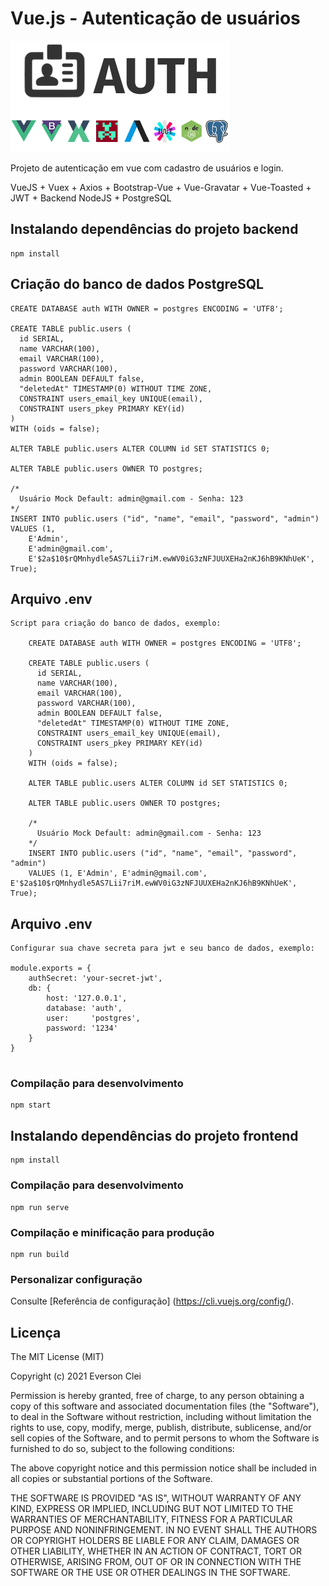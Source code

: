 # Vue.js - Autenticação de usuários 

<p><img src="logo.png" width="350" title="VueJS">

Projeto de autenticação em vue com cadastro de usuários e login.

VueJS + Vuex + Axios + Bootstrap-Vue + Vue-Gravatar + Vue-Toasted + JWT + Backend NodeJS + PostgreSQL

## Instalando dependências do projeto backend
```
npm install
```

## Criação do banco de dados PostgreSQL
```
CREATE DATABASE auth WITH OWNER = postgres ENCODING = 'UTF8';

CREATE TABLE public.users (
  id SERIAL,
  name VARCHAR(100),
  email VARCHAR(100),
  password VARCHAR(100),
  admin BOOLEAN DEFAULT false,
  "deletedAt" TIMESTAMP(0) WITHOUT TIME ZONE,  
  CONSTRAINT users_email_key UNIQUE(email),
  CONSTRAINT users_pkey PRIMARY KEY(id)
) 
WITH (oids = false);

ALTER TABLE public.users ALTER COLUMN id SET STATISTICS 0;

ALTER TABLE public.users OWNER TO postgres;

/* 
  Usuário Mock Default: admin@gmail.com - Senha: 123  
*/
INSERT INTO public.users ("id", "name", "email", "password", "admin")
VALUES (1, 
	E'Admin', 
	E'admin@gmail.com', 
	E'$2a$10$rQMnhydle5AS7Lii7riM.ewWV0iG3zNFJUUXEHa2nKJ6hB9KNhUeK', True);  

```

## Arquivo .env 
```
Script para criação do banco de dados, exemplo:

	CREATE DATABASE auth WITH OWNER = postgres ENCODING = 'UTF8';

	CREATE TABLE public.users (
	  id SERIAL,
	  name VARCHAR(100),
	  email VARCHAR(100),
	  password VARCHAR(100),
	  admin BOOLEAN DEFAULT false,
	  "deletedAt" TIMESTAMP(0) WITHOUT TIME ZONE,  
	  CONSTRAINT users_email_key UNIQUE(email),
	  CONSTRAINT users_pkey PRIMARY KEY(id)
	) 
	WITH (oids = false);

	ALTER TABLE public.users ALTER COLUMN id SET STATISTICS 0;

	ALTER TABLE public.users OWNER TO postgres;

	/* 
	  Usuário Mock Default: admin@gmail.com - Senha: 123  
	*/
	INSERT INTO public.users ("id", "name", "email", "password", "admin")
	VALUES (1, E'Admin', E'admin@gmail.com', E'$2a$10$rQMnhydle5AS7Lii7riM.ewWV0iG3zNFJUUXEHa2nKJ6hB9KNhUeK', True);  

```

## Arquivo .env 
```
Configurar sua chave secreta para jwt e seu banco de dados, exemplo:

module.exports = {
	authSecret: 'your-secret-jwt',
	db: {
		host: '127.0.0.1',
		database: 'auth',
		user:     'postgres',
		password: '1234'
	}
}
	
```

### Compilação para desenvolvimento
```
npm start
```

## Instalando dependências do projeto frontend
```
npm install
```

### Compilação para desenvolvimento
```
npm run serve
```

### Compilação e minificação para produção
```
npm run build

```

### Personalizar configuração

Consulte [Referência de configuração] (https://cli.vuejs.org/config/).

## Licença

The MIT License (MIT)

Copyright (c) 2021 Everson Clei

Permission is hereby granted, free of charge, to any person obtaining a copy of this software and associated documentation files (the "Software"), to deal in the Software without restriction, including without limitation the rights to use, copy, modify, merge, publish, distribute, sublicense, and/or sell copies of the Software, and to permit persons to whom the Software is furnished to do so, subject to the following conditions:

The above copyright notice and this permission notice shall be included in all copies or substantial portions of the Software.

THE SOFTWARE IS PROVIDED "AS IS", WITHOUT WARRANTY OF ANY KIND, EXPRESS OR IMPLIED, INCLUDING BUT NOT LIMITED TO THE WARRANTIES OF MERCHANTABILITY, FITNESS FOR A PARTICULAR PURPOSE AND NONINFRINGEMENT. IN NO EVENT SHALL THE AUTHORS OR COPYRIGHT HOLDERS BE LIABLE FOR ANY CLAIM, DAMAGES OR OTHER LIABILITY, WHETHER IN AN ACTION OF CONTRACT, TORT OR OTHERWISE, ARISING FROM, OUT OF OR IN CONNECTION WITH THE SOFTWARE OR THE USE OR OTHER DEALINGS IN THE SOFTWARE.

